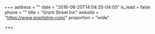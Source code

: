 +++
address = ""
date = "2016-08-20T14:04:35-04:00"
is_lead = false
phone = ""
title = "Grant Street Inn"
website = "https://www.grantstinn.com/"
proportion = "wide"

+++
